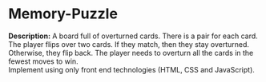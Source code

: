 # Memory-Puzzle
<b>Description:</b> A board full of overturned cards. There is a pair for each card. The player flips over two cards. If they match, then they stay overturned. Otherwise, they flip back. The player needs to overturn all the cards in the fewest moves to win. 
<br>
Implement using only front end technologies (HTML, CSS and JavaScript).
